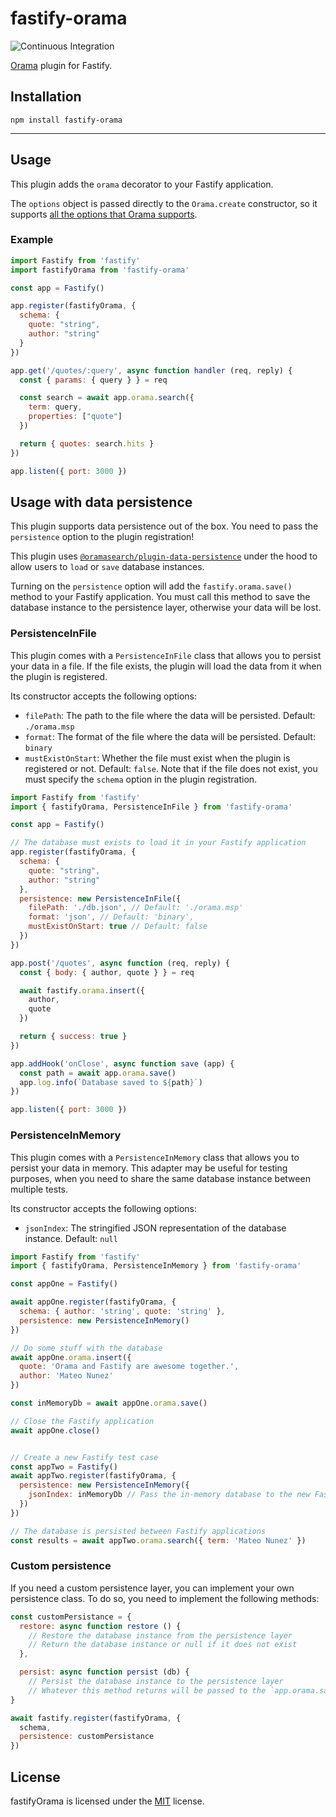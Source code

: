 # fastify-orama

![Continuous Integration](https://github.com/mateonunez/fastify-orama/workflows/ci/badge.svg)

[Orama](https://oramasearch.com/) plugin for Fastify.

## Installation

```
npm install fastify-orama
```

****


## Usage

This plugin adds the `orama` decorator to your Fastify application.

The `options` object is passed directly to the `Orama.create` constructor,
so it supports [all the options that Orama supports](https://docs.oramasearch.com/usage/create).

### Example

```js
import Fastify from 'fastify'
import fastifyOrama from 'fastify-orama'

const app = Fastify()

app.register(fastifyOrama, {
  schema: {
    quote: "string",
    author: "string"
  }
})

app.get('/quotes/:query', async function handler (req, reply) {
  const { params: { query } } = req

  const search = await app.orama.search({
    term: query,
    properties: ["quote"]
  })

  return { quotes: search.hits }
})

app.listen({ port: 3000 })
```


## Usage with data persistence

This plugin supports data persistence out of the box.
You need to pass the `persistence` option to the plugin registration!

This plugin uses [`@oramasearch/plugin-data-persistence`](https://docs.oramasearch.com/plugins/plugin-data-persistence)
under the hood to allow users to `load` or `save` database instances.

Turning on the `persistence` option will add the `fastify.orama.save()` method to your Fastify application.
You must call this method to save the database instance to the persistence layer, otherwise your data will be lost.

### PersistenceInFile

This plugin comes with a `PersistenceInFile` class that allows you to persist your data in a file.
If the file exists, the plugin will load the data from it when the plugin is registered.

Its constructor accepts the following options:

- `filePath`: The path to the file where the data will be persisted. Default: `./orama.msp`
- `format`: The format of the file where the data will be persisted. Default: `binary`
- `mustExistOnStart`: Whether the file must exist when the plugin is registered or not. Default: `false`. Note that if the file does not exist, you must specify the `schema` option in the plugin registration.


```js
import Fastify from 'fastify'
import { fastifyOrama, PersistenceInFile } from 'fastify-orama'

const app = Fastify()

// The database must exists to load it in your Fastify application
app.register(fastifyOrama, {
  schema: {
    quote: "string",
    author: "string"
  },
  persistence: new PersistenceInFile({
    filePath: './db.json', // Default: './orama.msp'
    format: 'json', // Default: 'binary',
    mustExistOnStart: true // Default: false
  })
})

app.post('/quotes', async function (req, reply) {
  const { body: { author, quote } } = req

  await fastify.orama.insert({
    author,
    quote
  })

  return { success: true }
})

app.addHook('onClose', async function save (app) {
  const path = await app.orama.save()
  app.log.info(`Database saved to ${path}`)
})

app.listen({ port: 3000 })
```

### PersistenceInMemory

This plugin comes with a `PersistenceInMemory` class that allows you to persist your data in memory.
This adapter may be useful for testing purposes, when you need to share the same database instance between multiple tests.

Its constructor accepts the following options:

- `jsonIndex`: The stringified JSON representation of the database instance. Default: `null`

```js
import Fastify from 'fastify'
import { fastifyOrama, PersistenceInMemory } from 'fastify-orama'

const appOne = Fastify()

await appOne.register(fastifyOrama, {
  schema: { author: 'string', quote: 'string' },
  persistence: new PersistenceInMemory()
})

// Do some stuff with the database
await appOne.orama.insert({
  quote: 'Orama and Fastify are awesome together.',
  author: 'Mateo Nunez'
})

const inMemoryDb = await appOne.orama.save()

// Close the Fastify application
await appOne.close()


// Create a new Fastify test case
const appTwo = Fastify()
await appTwo.register(fastifyOrama, {
  persistence: new PersistenceInMemory({
    jsonIndex: inMemoryDb // Pass the in-memory database to the new Fastify application
  })
})

// The database is persisted between Fastify applications
const results = await appTwo.orama.search({ term: 'Mateo Nunez' })
```

### Custom persistence

If you need a custom persistence layer, you can implement your own persistence class.
To do so, you need to implement the following methods:

```js
const customPersistance = {
  restore: async function restore () {
    // Restore the database instance from the persistence layer
    // Return the database instance or null if it does not exist
  },

  persist: async function persist (db) {
    // Persist the database instance to the persistence layer
    // Whatever this method returns will be passed to the `app.orama.save()` method
}

await fastify.register(fastifyOrama, {
  schema,
  persistence: customPersistance
})
```

## License

fastifyOrama is licensed under the [MIT](LICENSE) license.
